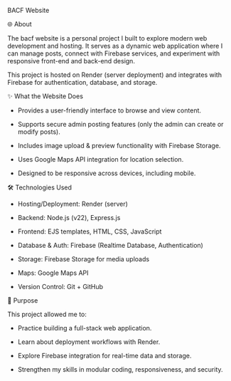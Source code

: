 BACF Website

🌐 About

The bacf website is a personal project I built to explore modern web development and hosting. It serves as a dynamic web application where I can manage posts, connect with Firebase services, and experiment with responsive front-end and back-end design.

This project is hosted on Render (server deployment) and integrates with Firebase for authentication, database, and storage.

✨ What the Website Does

* Provides a user-friendly interface to browse and view content.

* Supports secure admin posting features (only the admin can create or modify posts).

* Includes image upload & preview functionality with Firebase Storage.

* Uses Google Maps API integration for location selection.

* Designed to be responsive across devices, including mobile.

🛠 Technologies Used

* Hosting/Deployment: Render (server)

* Backend: Node.js (v22), Express.js

* Frontend: EJS templates, HTML, CSS, JavaScript

* Database & Auth: Firebase (Realtime Database, Authentication)

* Storage: Firebase Storage for media uploads

* Maps: Google Maps API

* Version Control: Git + GitHub

🎯 Purpose

This project allowed me to:

* Practice building a full-stack web application.

* Learn about deployment workflows with Render.

* Explore Firebase integration for real-time data and storage.

* Strengthen my skills in modular coding, responsiveness, and security.
